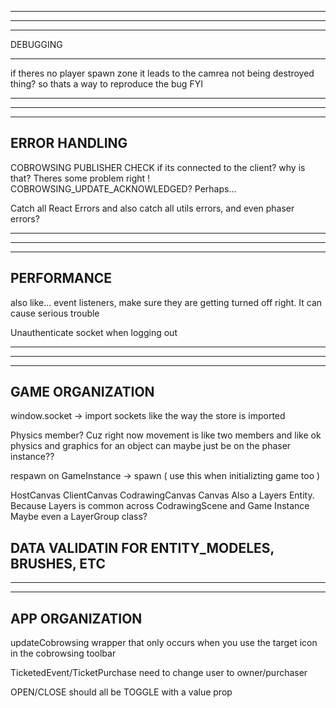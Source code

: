 --------------------------------------------------------------------------------------
--------------------------------------------------------------------------------------
--------------------------------------------------------------------------------------
DEBUGGING

--------------------------------------------------------------------------------------

if theres no player spawn zone it leads to the camrea not being destroyed thing? so thats a way to reproduce the bug FYI

--------------------------------------------------------------------------------------
--------------------------------------------------------------------------------------
--------------------------------------------------------------------------------------
ERROR HANDLING
--------------------------------------------------------------------------------------

COBROWSING PUBLISHER CHECK if its connected to the client? why is that? Theres some problem right ! COBROWSING_UPDATE_ACKNOWLEDGED? Perhaps...

Catch all React Errors and also catch all utils errors, and even phaser errors?

--------------------------------------------------------------------------------------
--------------------------------------------------------------------------------------
--------------------------------------------------------------------------------------
PERFORMANCE
--------------------------------------------------------------------------------------

also like... event listeners, make sure they are getting turned off right. It can cause serious trouble

Unauthenticate socket when logging out

--------------------------------------------------------------------------------------
--------------------------------------------------------------------------------------
--------------------------------------------------------------------------------------
GAME ORGANIZATION
--------------------------------------------------------------------------------------

window.socket -> import sockets like the way the store is imported

Physics member? Cuz right now movement is like two members and like ok physics and graphics for an object can maybe just be on the phaser instance??

respawn on GameInstance -> spawn ( use this when initializting game too )

HostCanvas
ClientCanvas
  CodrawingCanvas
  Canvas
Also a Layers Entity. Because Layers is common across CodrawingScene and Game Instance
Maybe even a LayerGroup class?

DATA VALIDATIN FOR ENTITY_MODELES, BRUSHES, ETC
--------------------------------------------------------------------------------------
--------------------------------------------------------------------------------------
--------------------------------------------------------------------------------------
APP ORGANIZATION
--------------------------------------------------------------------------------------

updateCobrowsing wrapper that only occurs when you use the target icon in the cobrowsing toolbar

TicketedEvent/TicketPurchase need to change user to owner/purchaser

OPEN/CLOSE should all be TOGGLE with a value prop

